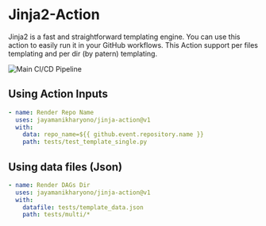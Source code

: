 # Jinja2-Action

Jinja2 is a fast and straightforward templating engine. You can use this action to easily run it in your GitHub workflows. This Action support per files templating and per dir (by patern) templating.

![Main CI/CD Pipeline](https://github.com/jayamanikharyono/jinja-action/workflows/Main%20CI/CD%20Pipeline/badge.svg)

## Using Action Inputs
```yml
- name: Render Repo Name
  uses: jayamanikharyono/jinja-action@v1
  with:
    data: repo_name=${{ github.event.repository.name }}
    path: tests/test_template_single.py
```

## Using data files (Json)
```yml
- name: Render DAGs Dir
  uses: jayamanikharyono/jinja-action@v1
  with:
    datafile: tests/template_data.json
    path: tests/multi/*
```
